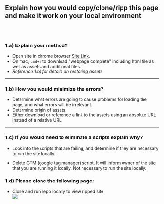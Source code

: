 ## Explain how you would copy/clone/ripp this page and make it work on your local environment

<br><br>

### 1.a) Explain your method?<br>

- Open site in chrome browser
  [Site Link](https://www.beautystatcosmetics.com/en/pre-6.html).
  <br>
- On mac, `cmd+s` to download "webpage complete" including html file as well as assets and additional files.<br>
- _Reference 1.b) for details on restoring assets_

---

### 1.b) How you would minimize the errors?

- Determine what errors are going to cause problems for loading the page, and what errors will be irrelevant.
  <br>
- Determine origin of assets.
  <br>
- Either download or reference a link to the assets using an absolute URL instead of a relative URL.
  <br>

---

### 1.c) If you would need to eliminate a scripts explain why?

- Look into the scripts that are failing, and determine if they are necessary to run the site locally.

- Delete GTM (google tag manager) script. It will inform owner of the site that you are running it locally. Not necessary to run the site locally.

### 1.d) Please clone the following page:

- Clone and run repo locally to view ripped site
  <br>
![](https://i.imgur.com/lc1cZEB.png)

